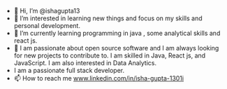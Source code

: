 - 👋 Hi, I’m @ishagupta13
- 👀 I’m interested in learning new things and focus on my skills and personal development.
- 🌱 I’m currently learning programming in java , some analytical skills and react js.
- 💞️ I am passionate about open source software and I am always looking for new projects to contribute to. I am skilled in Java, React js, and JavaScript. I am also interested in Data Analytics.
- I am a passionate full stack developer.
- 📫 How to reach me www.linkedin.com/in/isha-gupta-1301i


<!---
ishagupta13/ishagupta13 is a ✨ special ✨ repository because its `README.md` (this file) appears on your GitHub profile.
You can click the Preview link to take a look at your changes.
--->
